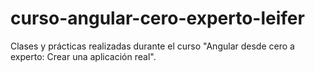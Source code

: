 # curso-angular-cero-experto-leifer
Clases y prácticas realizadas durante el curso "Angular desde cero a experto: Crear una aplicación real".
